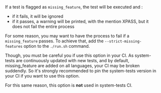 If a test is flagged as `missing_feature`, the test will be executed and :

* if it fails, it will be ignored
* if it passes, a warning will be printed, with the mention XPASS, but it does not fail the entire process

For some reason, you may want to have the process to fail if a `missing_feature` passes. To achieve that, add the `--strict-missing-features` option to the `./run.sh` command.

Though, you must be careful you if use this option in your CI. As system-tests are continuously updated with new tests, and by default, missing_feature are added on all languages, your CI may be broken suddendly. So it's strongly recommended to pin the system-tests version in your CI if you want to use this option.

For this same reason, this option is **not** used in system-tests CI.